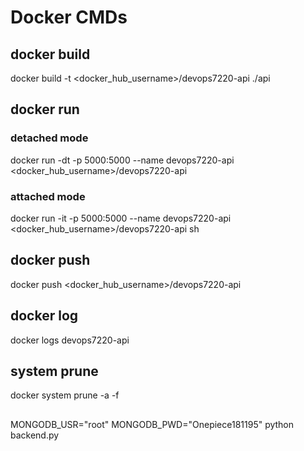 # Docker CMDs

## docker build
docker build -t <docker_hub_username>/devops7220-api ./api

## docker run
### detached mode
docker run -dt -p 5000:5000 --name devops7220-api <docker_hub_username>/devops7220-api
### attached mode
docker run -it -p 5000:5000 --name devops7220-api <docker_hub_username>/devops7220-api sh

## docker push
docker push <docker_hub_username>/devops7220-api

## docker log
docker logs devops7220-api

## system prune
docker system prune -a -f

## 
MONGODB_USR="root" MONGODB_PWD="Onepiece181195" python backend.py